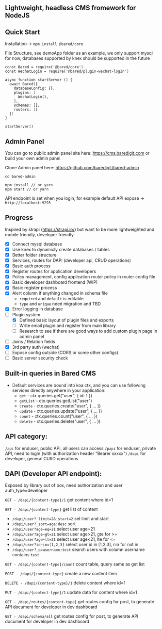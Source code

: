 ## Lightweight, headless CMS fromework for NodeJS

## Quick Start

Installation -> `npm install @bared/core`

File Structure, see demoApp folder as an example, we only support mysql for now, databases supported by knex should be supported in the future
```
const Bared = require('@bared/core')
const WechatLogin = require('@bared/plugin-wechat-login')

async function startServer () {
  await Bared({
    databaseConfig: {},
    plugins: [
      WechatLogin(),
    ],
    schemas: [],
    routers: []
  })
}

startServer()
```

## Admin Panel

You can go to public admin panel site here: https://cms.baredigit.com or build your own admin panel.

Clone Admin panel here: https://github.com/baredigit/bared-admin
```
cd bared-admin

npm install // or yarn
npm start // or yarn
```

API endpoint is set when you login, for example default API expose -> `http://localhost:9293`

## Progress

Inspired by strapi (https://strapi.io/) but want to be more lightweighted and mobile friendly, developer friendly.

- [x] Connect mysql database
- [x] Use knex to dynamicly create databases / tables
- [x] Better folder structure
- [x] Services, routes for DAPI (developer api, CRUD operations)
- [x] Basic auth process
- [x] Register routes for application developers
- [x] Policy management, config application router policy in router config file.
- [x] Basic developer dashboard frontend (WIP)
- [x] Basic register process
- [x] Alert column if anything changed in schema file
  * `required` and `default` is editable
  * `type` and `unique` need migration and TBD
- [x] Error logging in database
- [ ] Plugin system
  * [x] Defined basic layout of plugin files and exports
  * [ ] Write email plugin and register from main library
  * [ ] Research to see if there are good ways to add custom plugin page in admin panel
- [ ] Joins / Relation fields
- [x] 3rd party auth (wechat)
- [ ] Expose config outside (CORS or some other configs)
- [ ] Basic server security check

## Built-in queries in Bared CMS

* Default services are bound into koa ctx, and you can use following services directly anywhere in your application:
  * `get` - ctx.queries.get("user", { id: 1 })
  * `getList` - ctx.queries.getList("user")
  * `create` - ctx.queries.create("user", { ... })
  * `update` - ctx.queries.update("user", { ... })
  * `count` - ctx.queries.count("user", { ... })
  * `delete` - ctx.queries.delete("user", { ... })

## API category:

`/api` for enduser, public API, all users can access
`/papi` for enduser, private API, need to login (with authorization header "Bearer xxxxx")
`/dapi` for developer, general CURD operations

## DAPI (Developer API endpoint):

Exposed by library out of box, need authorization and user auth_type=developer

`GET - /dapi/{content-type}/1` get content where id=1

`GET - /dapi/{content-type}` get list of content
  * `/dapi/user?_limit=2&_start=2` set limit and start
  * `/dapi/user?_sort=age:desc` sort
  * `/dapi/user?age~eq=21` select user age=21
  * `/dapi/user?age~gt=21` select user age>21, gte for >=
  * `/dapi/user?age~lt=21` select user age<21, lte for <=
  * `/dapi/user?id~in=[1,2,3]` select user id in [1,2,3], nin for not in
  * `/dapi/user?_q=username:test` search users with column username contains `test`

`GET - /dapi/{content-type}/count` count table, query same as get list

`POST - /dapi/{content-type}` create a new content item

`DELETE - /dapi/{content-type}/1` delete content where id=1

`PUT - /dapi/{content-type}/1` update data for content where id=1

`GET - /dapi/routes/{content-type}` get routes config for post, to generate API document for developer in dev dashboard

`GET - /dapi/schema/all` get routes config for post, to generate API document for developer in dev dashboard

